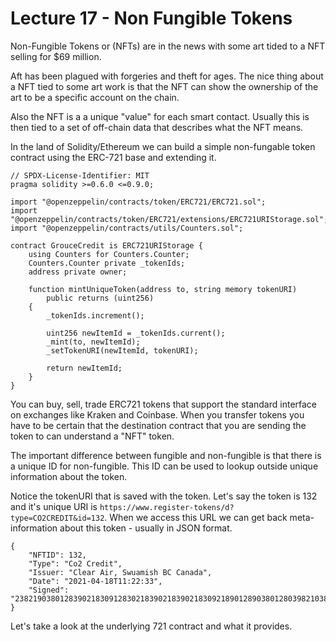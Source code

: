 














# Lecture 17 - Non Fungible Tokens

Non-Fungible Tokens or (NFTs) are in the news with some art tided
to a NFT selling for $69 million.

Aft has been plagued with forgeries and theft for ages.  The nice
thing about a NFT tied to some art work is that the NFT can show
the ownership of the art to be a specific account on the chain.

Also the NFT is a a unique "value" for each smart contact.
Usually this is then tied to a set of off-chain data
that describes what the NFT means.

In the land of Solidity/Ethereum we can build a simple non-fungable token 
contract using the ERC-721 base and extending it.

```
// SPDX-License-Identifier: MIT
pragma solidity >=0.6.0 <=0.9.0;

import "@openzeppelin/contracts/token/ERC721/ERC721.sol";
import "@openzeppelin/contracts/token/ERC721/extensions/ERC721URIStorage.sol";
import "@openzeppelin/contracts/utils/Counters.sol";

contract GrouceCredit is ERC721URIStorage {
    using Counters for Counters.Counter;
    Counters.Counter private _tokenIds;
	address private owner;

    function mintUniqueToken(address to, string memory tokenURI)
        public returns (uint256)	
    {
        _tokenIds.increment();

        uint256 newItemId = _tokenIds.current();
        _mint(to, newItemId);
        _setTokenURI(newItemId, tokenURI);

        return newItemId;
    }
}
```

You can buy, sell, trade ERC721 tokens that support the standard interface
on exchanges like Kraken and Coinbase.  When you transfer tokens you have to
be certain that the destination contract that you are sending the token to
can understand a "NFT" token.

The important difference between fungible and non-fungible is that there is
a unique ID for non-fungible.  This ID can be used to lookup outside unique
information about the token.

Notice the tokenURI that is saved with the token.  Let's say the token is 
132 and it's unique URI is
`https://www.register-tokens/d?type=CO2CREDIT&id=132`.
When we access this URL we can get back meta-information about this
token - usually in JSON format.

```
{
	"NFTID": 132,
	"Type": "Co2 Credit",
	"Issuer: "Clear Air, Swuamish BC Canada",
	"Date": "2021-04-18T11:22:33",
	"Signed": "23821903801283902183091283021839021839021830921890128903801280398210382103809123"
}
```

Let's take a look at the underlying 721 contract and what it provides.




